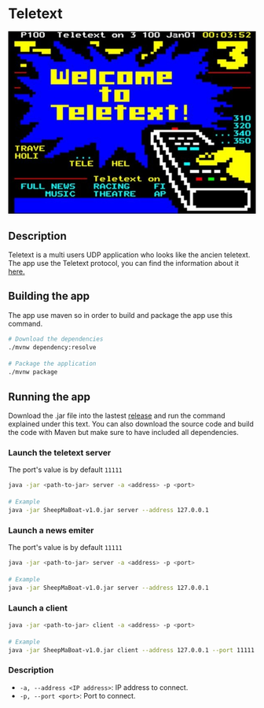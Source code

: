 # Teletext

![teletext](/teletext.jpg)

## Description
Teletext is a multi users UDP application who looks like the ancien teletext.       
The app use the Teletext protocol, you can find the information about it [here.](/Documentation/PROTOCOL.md)

## Building the app
The app use maven  so in order to build and package the app use this command.

```sh
# Download the dependencies
./mvnw dependency:resolve

# Package the application
./mvnw package
```

## Running the app
Download the .jar file into the lastest [release]() and run the command explained under this text. 
You can also download the source code and build the code with Maven but make sure to have included all dependencies.

### Launch the teletext server

The port's value is by default `11111`

```sh
java -jar <path-to-jar> server -a <address> -p <port>

# Example
java -jar SheepMaBoat-v1.0.jar server --address 127.0.0.1
```
### Launch a news emiter

The port's value is by default `11111`

```sh
java -jar <path-to-jar> server -a <address> -p <port>

# Example
java -jar SheepMaBoat-v1.0.jar server --address 127.0.0.1
```

### Launch a client

```sh
java -jar <path-to-jar> client -a <address> -p <port>

# Example
java -jar SheepMaBoat-v1.0.jar client --address 127.0.0.1 --port 11111
```

### Description

- `-a, --address <IP address>`: IP address to connect.
- `-p, --port <port>`: Port to connect.
